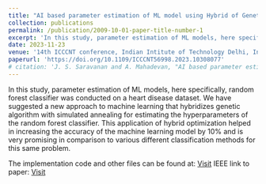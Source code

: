 ```yaml
---
title: "AI based parameter estimation of ML model using Hybrid of Genetic Algorithm and Simulated Annealing"
collection: publications
permalink: /publication/2009-10-01-paper-title-number-1
excerpt: 'In this study, parameter estimation of ML models, here specifically, random forest classifier was conducted on a heart disease dataset. We have suggested a new approach to machine learning that hybridizes genetic algorithm with simulated annealing for estimating the hyperparameters of the random forest classifier. This application of hybrid optimization helped in increasing the accuracy of the machine learning model by 10% and is very promising in comparison to various different classification methods for this same problem.'
date: 2023-11-23
venue: '14th ICCCNT conference, Indian Intitute of Technology Delhi, India'
paperurl: 'https://doi.org/10.1109/ICCCNT56998.2023.10308077'
# citation: 'J. S. Saravanan and A. Mahadevan, "AI based parameter estimation of ML model using Hybrid of Genetic Algorithm and Simulated Annealing," 2023 14th International Conference on Computing Communication and Networking Technologies (ICCCNT), Delhi, India, 2023, pp. 1-5, doi: 10.1109/ICCCNT56998.2023.10308077. keywords: {Maximum likelihood estimation;Parameter estimation;Computational modeling;Sociology;Simulated annealing;Predictive models;Probabilistic logic;Genetic Algorithm;Simulated Annealing;Optimization;Hybrid Algorithm;Machine Learning},'
---
```


In this study, parameter estimation of ML models, here specifically, random forest classifier was conducted on a heart disease dataset. We have suggested a new approach to machine learning that hybridizes genetic algorithm with simulated annealing for estimating the hyperparameters of the random forest classifier. This application of hybrid optimization helped in increasing the accuracy of the machine learning model by 10% and is very promising in comparison to various different classification methods for this same problem.

The implementation code and other files can be found at: [Visit](https://github.com/RulerOfEternalNight/AI-based-parameter-estimation-of-ML-model-using-Hybrid-of-Genetic-Algorithm-and-Simulated-Annealing)
IEEE link to paper: [Visit](https://doi.org/10.1109/ICCCNT56998.2023.10308077)